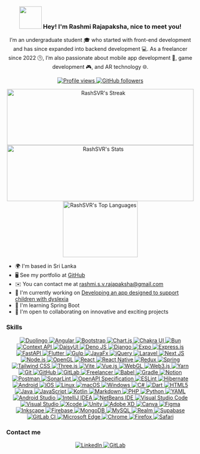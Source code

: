 <h3 align="center">
  <img src="https://user-images.githubusercontent.com/18350557/176309783-0785949b-9127-417c-8b55-ab5a4333674e.gif" width="60"/> 
  Hey! I'm Rashmi Rajapaksha, nice to meet you!
</h3>

<p align="center">
  I’m an undergraduate student 🎓 who started with front-end development and has since expanded into backend development 💻. As a freelancer since 2022 🕒, I’m also passionate about mobile app development 📱, game development 🎮, and AR technology 🌐.
</p>

<p align="center">
  <a href="https://www.github.com/RashSVR" target="_blank" rel="noreferrer">
    <img src="https://img.shields.io/github/followers/RashSVR?label=Profile%20views&style=for-the-badge&color=0891b2&labelColor=1c1917" alt="Profile views" />
  </a>
  <a href="https://www.github.com/RashSVR" target="_blank" rel="noreferrer">
    <img src="https://img.shields.io/github/followers/RashSVR?logo=github&style=for-the-badge&color=0891b2&labelColor=1c1917" alt="GitHub followers" />
  </a>
</p>

<p align="center">
  <a href="https://github.com/RashSVR" target="_blank">
    <img src="https://github-readme-streak-stats.herokuapp.com/?user=RashSVR&theme=slateorange&hide_border=true" alt="RashSVR's Streak" style="vertical-align: middle; background: transparent; width: 500px; height: 150px;"/>
  </a>
  <a href="https://github.com/RashSVR" target="_blank">
    <img src="https://github-readme-stats.vercel.app/api?username=RashSVR&theme=slateorange&show_icons=true&hide_border=true&count_private=true" alt="RashSVR's Stats" style="vertical-align: middle; background: transparent; width: 500px; height: 150px;"/>
  </a>
  <a href="https://github.com/RashSVR" target="_blank">
    <img src="https://github-readme-stats.vercel.app/api/top-langs/?username=RashSVR&theme=slateorange&show_icons=true&hide_border=true&layout=compact" alt="RashSVR's Top Languages" style="vertical-align: middle; background: transparent; width: 200px; height: 150px;"/>
  </a>
</p>




<ul>
  <li>🌍 I'm based in Sri Lanka</li>
  <li>🖥️ See my portfolio at <a href="http://github.com/RashSVR" target="_blank" rel="noreferrer">GitHub</a></li>
  <li>✉️ You can contact me at <a href="mailto:rashmi.s.v.rajapaksha@gmail.com">rashmi.s.v.rajapaksha@gmail.com</a></li>
  <li>🚀 I'm currently working on <a href="http://github.com/RashSVR" target="_blank" rel="noreferrer">Developing an app designed to support children with dyslexia</a></li>
  <li>🧠 I'm learning Spring Boot</li>
  <li>🤝 I'm open to collaborating on innovative and exciting projects</li>
</ul>


<h3>Skills</h3>

<p align="center">
<a href="https://img.shields.io/badge/Duolingo-%234DC730.svg?style=flat-square&logo=Duolingo&logoColor=white">
    <img src="https://img.shields.io/badge/Duolingo-%234DC730.svg?style=flat-square&logo=Duolingo&logoColor=white" alt="Duolingo">
</a>
<a href="https://img.shields.io/badge/angular-%23DD0031.svg?style=flat-square&logo=angular&logoColor=white">
    <img src="https://img.shields.io/badge/angular-%23DD0031.svg?style=flat-square&logo=angular&logoColor=white" alt="Angular">
</a>
<a href="https://img.shields.io/badge/bootstrap-%238511FA.svg?style=flat-square&logo=bootstrap&logoColor=white">
    <img src="https://img.shields.io/badge/bootstrap-%238511FA.svg?style=flat-square&logo=bootstrap&logoColor=white" alt="Bootstrap">
</a>
<a href="https://img.shields.io/badge/chart.js-F5788D.svg?style=flat-square&logo=chart.js&logoColor=white">
    <img src="https://img.shields.io/badge/chart.js-F5788D.svg?style=flat-square&logo=chart.js&logoColor=white" alt="Chart.js">
</a>
<a href="https://img.shields.io/badge/chakra-%234ED1C5.svg?style=flat-square&logo=chakraui&logoColor=white">
    <img src="https://img.shields.io/badge/chakra-%234ED1C5.svg?style=flat-square&logo=chakraui&logoColor=white" alt="Chakra UI">
</a>
<a href="https://img.shields.io/badge/Bun-%23000000.svg?style=flat-square&logo=bun&logoColor=white">
    <img src="https://img.shields.io/badge/Bun-%23000000.svg?style=flat-square&logo=bun&logoColor=white" alt="Bun">
</a>
<a href="https://img.shields.io/badge/Context--Api-000000?style=flat-square&logo=react">
    <img src="https://img.shields.io/badge/Context--Api-000000?style=flat-square&logo=react" alt="Context API">
</a>
<a href="https://img.shields.io/badge/daisyui-5A0EF8?style=flat-square&logo=daisyui&logoColor=white">
    <img src="https://img.shields.io/badge/daisyui-5A0EF8?style=flat-square&logo=daisyui&logoColor=white" alt="DaisyUI">
</a>
<a href="https://img.shields.io/badge/deno%20js-000000?style=flat-square&logo=deno&logoColor=white">
    <img src="https://img.shields.io/badge/deno%20js-000000?style=flat-square&logo=deno&logoColor=white" alt="Deno JS">
</a>
<a href="https://img.shields.io/badge/django-%23092E20.svg?style=flat-square&logo=django&logoColor=white">
    <img src="https://img.shields.io/badge/django-%23092E20.svg?style=flat-square&logo=django&logoColor=white" alt="Django">
</a>
<a href="https://img.shields.io/badge/expo-1C1E24?style=flat-square&logo=expo&logoColor=#D04A37">
    <img src="https://img.shields.io/badge/expo-1C1E24?style=flat-square&logo=expo&logoColor=#D04A37" alt="Expo">
</a>
<a href="https://img.shields.io/badge/express.js-%23404d59.svg?style=flat-square&logo=express&logoColor=%2361DAFB">
    <img src="https://img.shields.io/badge/express.js-%23404d59.svg?style=flat-square&logo=express&logoColor=%2361DAFB" alt="Express.js">
</a>
<a href="https://img.shields.io/badge/FastAPI-005571?style=flat-square&logo=fastapi">
    <img src="https://img.shields.io/badge/FastAPI-005571?style=flat-square&logo=fastapi" alt="FastAPI">
</a>
<a href="https://img.shields.io/badge/Flutter-%2302569B.svg?style=flat-square&logo=Flutter&logoColor=white">
    <img src="https://img.shields.io/badge/Flutter-%2302569B.svg?style=flat-square&logo=Flutter&logoColor=white" alt="Flutter">
</a>
<a href="https://img.shields.io/badge/GULP-%23CF4647.svg?style=flat-square&logo=gulp&logoColor=white">
    <img src="https://img.shields.io/badge/GULP-%23CF4647.svg?style=flat-square&logo=gulp&logoColor=white" alt="Gulp">
</a>
<a href="https://img.shields.io/badge/javafx-%23FF0000.svg?style=flat-square&logo=javafx&logoColor=white">
    <img src="https://img.shields.io/badge/javafx-%23FF0000.svg?style=flat-square&logo=javafx&logoColor=white" alt="JavaFx">
</a>
<a href="https://img.shields.io/badge/jquery-%230769AD.svg?style=flat-square&logo=jquery&logoColor=white">
    <img src="https://img.shields.io/badge/jquery-%230769AD.svg?style=flat-square&logo=jquery&logoColor=white" alt="jQuery">
</a>
<a href="https://img.shields.io/badge/laravel-%23FF2D20.svg?style=flat-square&logo=laravel&logoColor=white">
    <img src="https://img.shields.io/badge/laravel-%23FF2D20.svg?style=flat-square&logo=laravel&logoColor=white" alt="Laravel">
</a>
<a href="https://img.shields.io/badge/Next-black?style=flat-square&logo=next.js&logoColor=white">
    <img src="https://img.shields.io/badge/Next-black?style=flat-square&logo=next.js&logoColor=white" alt="Next JS">
</a>
<a href="https://img.shields.io/badge/node.js-6DA55F?style=flat-square&logo=node.js&logoColor=white">
    <img src="https://img.shields.io/badge/node.js-6DA55F?style=flat-square&logo=node.js&logoColor=white" alt="Node.js">
</a>
<a href="https://img.shields.io/badge/OpenGL-%23FFFFFF.svg?style=flat-square&logo=opengl">
    <img src="https://img.shields.io/badge/OpenGL-%23FFFFFF.svg?style=flat-square&logo=opengl" alt="OpenGL">
</a>
<a href="https://img.shields.io/badge/react-%2320232a.svg?style=flat-square&logo=react&logoColor=%2361DAFB">
    <img src="https://img.shields.io/badge/react-%2320232a.svg?style=flat-square&logo=react&logoColor=%2361DAFB" alt="React">
</a>
<a href="https://img.shields.io/badge/react_native-%2320232a.svg?style=flat-square&logo=react&logoColor=%2361DAFB">
    <img src="https://img.shields.io/badge/react_native-%2320232a.svg?style=flat-square&logo=react&logoColor=%2361DAFB" alt="React Native">
</a>
<a href="https://img.shields.io/badge/redux-%23593d88.svg?style=flat-square&logo=redux&logoColor=white">
    <img src="https://img.shields.io/badge/redux-%23593d88.svg?style=flat-square&logo=redux&logoColor=white" alt="Redux">
</a>
<a href="https://img.shields.io/badge/Spring-%236DB33F.svg?style=flat-square&logo=spring&logoColor=white">
    <img src="https://img.shields.io/badge/Spring-%236DB33F.svg?style=flat-square&logo=spring&logoColor=white" alt="Spring">
</a>
<a href="https://img.shields.io/badge/tailwindcss-%2338BDF8.svg?style=flat-square&logo=tailwind-css&logoColor=white">
    <img src="https://img.shields.io/badge/tailwindcss-%2338BDF8.svg?style=flat-square&logo=tailwind-css&logoColor=white" alt="Tailwind CSS">
</a>
<a href="https://img.shields.io/badge/three.js-%2345A29E.svg?style=flat-square&logo=three.js&logoColor=white">
    <img src="https://img.shields.io/badge/three.js-%2345A29E.svg?style=flat-square&logo=three.js&logoColor=white" alt="Three.js">
</a>
<a href="https://img.shields.io/badge/Vite-%234AABF4.svg?style=flat-square&logo=vite&logoColor=white">
    <img src="https://img.shields.io/badge/Vite-%234AABF4.svg?style=flat-square&logo=vite&logoColor=white" alt="Vite">
</a>
<a href="https://img.shields.io/badge/vue-%234FC08D.svg?style=flat-square&logo=vue.js&logoColor=white">
    <img src="https://img.shields.io/badge/vue-%234FC08D.svg?style=flat-square&logo=vue.js&logoColor=white" alt="Vue.js">
</a>
<a href="https://img.shields.io/badge/WebGL-%2338C6D7.svg?style=flat-square&logo=webgl&logoColor=white">
    <img src="https://img.shields.io/badge/WebGL-%2338C6D7.svg?style=flat-square&logo=webgl&logoColor=white" alt="WebGL">
</a>
<a href="https://img.shields.io/badge/Web3.js-%232D72E4.svg?style=flat-square&logo=web3.js&logoColor=white">
    <img src="https://img.shields.io/badge/Web3.js-%232D72E4.svg?style=flat-square&logo=web3.js&logoColor=white" alt="Web3.js">
</a>
<a href="https://img.shields.io/badge/yarn-%23000000.svg?style=flat-square&logo=yarn&logoColor=white">
    <img src="https://img.shields.io/badge/yarn-%23000000.svg?style=flat-square&logo=yarn&logoColor=white" alt="Yarn">
</a>
<a href="https://img.shields.io/badge/git-%23F05032.svg?style=flat-square&logo=git&logoColor=white">
    <img src="https://img.shields.io/badge/git-%23F05032.svg?style=flat-square&logo=git&logoColor=white" alt="Git">
</a>
<a href="https://img.shields.io/badge/github-%23121011.svg?style=flat-square&logo=github&logoColor=white">
    <img src="https://img.shields.io/badge/github-%23121011.svg?style=flat-square&logo=github&logoColor=white" alt="GitHub">
</a>
<a href="https://img.shields.io/badge/gitlab-%23181717.svg?style=flat-square&logo=gitlab&logoColor=white">
    <img src="https://img.shields.io/badge/gitlab-%23181717.svg?style=flat-square&logo=gitlab&logoColor=white" alt="GitLab">
</a>
<a href="https://img.shields.io/badge/Freelancer-%232B2D34.svg?style=flat-square&logo=freelancer&logoColor=white">
    <img src="https://img.shields.io/badge/Freelancer-%232B2D34.svg?style=flat-square&logo=freelancer&logoColor=white" alt="Freelancer">
</a>
<a href="https://img.shields.io/badge/babel-%FCC700.svg?style=flat-square&logo=babel&logoColor=white">
    <img src="https://img.shields.io/badge/babel-%FCC700.svg?style=flat-square&logo=babel&logoColor=white" alt="Babel">
</a>
<a href="https://img.shields.io/badge/gradle-%02303A.svg?style=flat-square&logo=gradle&logoColor=white">
    <img src="https://img.shields.io/badge/gradle-%02303A.svg?style=flat-square&logo=gradle&logoColor=white" alt="Gradle">
</a>
<a href="https://img.shields.io/badge/notion-%23000000.svg?style=flat-square&logo=notion&logoColor=white">
    <img src="https://img.shields.io/badge/notion-%23000000.svg?style=flat-square&logo=notion&logoColor=white" alt="Notion">
</a>
<a href="https://img.shields.io/badge/postman-%23FF6C37.svg?style=flat-square&logo=postman&logoColor=white">
    <img src="https://img.shields.io/badge/postman-%23FF6C37.svg?style=flat-square&logo=postman&logoColor=white" alt="Postman">
</a>
<a href="https://img.shields.io/badge/sonarlint-%230F4C81.svg?style=flat-square&logo=sonarlint&logoColor=white">
    <img src="https://img.shields.io/badge/sonarlint-%230F4C81.svg?style=flat-square&logo=sonarlint&logoColor=white" alt="SonarLint">
</a>
<a href="https://img.shields.io/badge/OpenAPI%20Specification-%232D8CFF.svg?style=flat-square&logo=openapi&logoColor=white">
    <img src="https://img.shields.io/badge/OpenAPI%20Specification-%232D8CFF.svg?style=flat-square&logo=openapi&logoColor=white" alt="OpenAPI Specification">
</a>
<a href="https://img.shields.io/badge/ESLint-%234B32C3.svg?style=flat-square&logo=eslint&logoColor=white">
    <img src="https://img.shields.io/badge/ESLint-%234B32C3.svg?style=flat-square&logo=eslint&logoColor=white" alt="ESLint">
</a>
<a href="https://img.shields.io/badge/hibernate-%234B9E32.svg?style=flat-square&logo=hibernate&logoColor=white">
    <img src="https://img.shields.io/badge/hibernate-%234B9E32.svg?style=flat-square&logo=hibernate&logoColor=white" alt="Hibernate">
</a>
<a href="https://img.shields.io/badge/Android-%234F6D44.svg?style=flat-square&logo=android&logoColor=white">
    <img src="https://img.shields.io/badge/Android-%234F6D44.svg?style=flat-square&logo=android&logoColor=white" alt="Android">
</a>
<a href="https://img.shields.io/badge/iOS-%23000000.svg?style=flat-square&logo=ios&logoColor=white">
    <img src="https://img.shields.io/badge/iOS-%23000000.svg?style=flat-square&logo=ios&logoColor=white" alt="iOS">
</a>
<a href="https://img.shields.io/badge/Linux-%023D24.svg?style=flat-square&logo=linux&logoColor=white">
    <img src="https://img.shields.io/badge/Linux-%023D24.svg?style=flat-square&logo=linux&logoColor=white" alt="Linux">
</a>
<a href="https://img.shields.io/badge/macOS-%23000000.svg?style=flat-square&logo=apple&logoColor=white">
    <img src="https://img.shields.io/badge/macOS-%23000000.svg?style=flat-square&logo=apple&logoColor=white" alt="macOS">
</a>
<a href="https://img.shields.io/badge/Windows-%230079D1.svg?style=flat-square&logo=windows&logoColor=white">
    <img src="https://img.shields.io/badge/Windows-%230079D1.svg?style=flat-square&logo=windows&logoColor=white" alt="Windows">
</a>
<a href="https://img.shields.io/badge/C%23-%23239120.svg?style=flat-square&logo=c-sharp&logoColor=white">
    <img src="https://img.shields.io/badge/C%23-%23239120.svg?style=flat-square&logo=c-sharp&logoColor=white" alt="C#">
</a>
<a href="https://img.shields.io/badge/dart-%230175C2.svg?style=flat-square&logo=dart&logoColor=white">
    <img src="https://img.shields.io/badge/dart-%230175C2.svg?style=flat-square&logo=dart&logoColor=white" alt="Dart">
</a>
<a href="https://img.shields.io/badge/html5-%23E34F26.svg?style=flat-square&logo=html5&logoColor=white">
    <img src="https://img.shields.io/badge/html5-%23E34F26.svg?style=flat-square&logo=html5&logoColor=white" alt="HTML5">
</a>
<a href="https://img.shields.io/badge/java-%23F7DF1E.svg?style=flat-square&logo=java&logoColor=white">
    <img src="https://img.shields.io/badge/java-%23F7DF1E.svg?style=flat-square&logo=java&logoColor=white" alt="Java">
</a>
<a href="https://img.shields.io/badge/javascript-%23323330.svg?style=flat-square&logo=javascript&logoColor=F7DF1E">
    <img src="https://img.shields.io/badge/javascript-%23323330.svg?style=flat-square&logo=javascript&logoColor=F7DF1E" alt="JavaScript">
</a>
<a href="https://img.shields.io/badge/Kotlin-%230095D5.svg?style=flat-square&logo=kotlin&logoColor=white">
    <img src="https://img.shields.io/badge/Kotlin-%230095D5.svg?style=flat-square&logo=kotlin&logoColor=white" alt="Kotlin">
</a>
<a href="https://img.shields.io/badge/Markdown-%23000000.svg?style=flat-square&logo=markdown&logoColor=white">
    <img src="https://img.shields.io/badge/Markdown-%23000000.svg?style=flat-square&logo=markdown&logoColor=white" alt="Markdown">
</a>
<a href="https://img.shields.io/badge/php-%23777BB4.svg?style=flat-square&logo=php&logoColor=white">
    <img src="https://img.shields.io/badge/php-%23777BB4.svg?style=flat-square&logo=php&logoColor=white" alt="PHP">
</a>
<a href="https://img.shields.io/badge/python-%23389939.svg?style=flat-square&logo=python&logoColor=white">
    <img src="https://img.shields.io/badge/python-%23389939.svg?style=flat-square&logo=python&logoColor=white" alt="Python">
</a>
<a href="https://img.shields.io/badge/yaml-%23000000.svg?style=flat-square&logo=yaml&logoColor=white">
    <img src="https://img.shields.io/badge/yaml-%23000000.svg?style=flat-square&logo=yaml&logoColor=white" alt="YAML">
</a>
<a href="https://img.shields.io/badge/Android%20Studio-%233DDC84.svg?style=flat-square&logo=android-studio&logoColor=white">
    <img src="https://img.shields.io/badge/Android%20Studio-%233DDC84.svg?style=flat-square&logo=android-studio&logoColor=white" alt="Android Studio">
</a>
<a href="https://img.shields.io/badge/IntelliJ%20IDEA-%23000000.svg?style=flat-square&logo=intellijidea&logoColor=white">
    <img src="https://img.shields.io/badge/IntelliJ%20IDEA-%23000000.svg?style=flat-square&logo=intellijidea&logoColor=white" alt="IntelliJ IDEA">
</a>
<a href="https://img.shields.io/badge/NetBeans%20IDE-%234a25a3.svg?style=flat-square&logo=netbeans&logoColor=white">
    <img src="https://img.shields.io/badge/NetBeans%20IDE-%234a25a3.svg?style=flat-square&logo=netbeans&logoColor=white" alt="NetBeans IDE">
</a>
<a href="https://img.shields.io/badge/Visual%20Studio%20Code-%23007ACC.svg?style=flat-square&logo=visual-studio-code&logoColor=white">
    <img src="https://img.shields.io/badge/Visual%20Studio%20Code-%23007ACC.svg?style=flat-square&logo=visual-studio-code&logoColor=white" alt="Visual Studio Code">
</a>
<a href="https://img.shields.io/badge/Visual%20Studio-%235C2D91.svg?style=flat-square&logo=visual-studio&logoColor=white">
    <img src="https://img.shields.io/badge/Visual%20Studio-%235C2D91.svg?style=flat-square&logo=visual-studio&logoColor=white" alt="Visual Studio">
</a>
<a href="https://img.shields.io/badge/Xcode-%23000000.svg?style=flat-square&logo=xcode&logoColor=white">
    <img src="https://img.shields.io/badge/Xcode-%23000000.svg?style=flat-square&logo=xcode&logoColor=white" alt="Xcode">
</a>
<a href="https://img.shields.io/badge/unity-%232C2C2C.svg?style=flat-square&logo=unity&logoColor=white">
    <img src="https://img.shields.io/badge/unity-%232C2C2C.svg?style=flat-square&logo=unity&logoColor=white" alt="Unity">
</a>
<a href="https://img.shields.io/badge/adobe%20xd-%230C0C0C.svg?style=flat-square&logo=adobe-xd&logoColor=white">
    <img src="https://img.shields.io/badge/adobe%20xd-%230C0C0C.svg?style=flat-square&logo=adobe-xd&logoColor=white" alt="Adobe XD">
</a>
<a href="https://img.shields.io/badge/Canva-%2300C4CC.svg?style=flat-square&logo=canva&logoColor=white">
    <img src="https://img.shields.io/badge/Canva-%2300C4CC.svg?style=flat-square&logo=canva&logoColor=white" alt="Canva">
</a>
<a href="https://img.shields.io/badge/Figma-%23324F8C.svg?style=flat-square&logo=figma&logoColor=white">
    <img src="https://img.shields.io/badge/Figma-%23324F8C.svg?style=flat-square&logo=figma&logoColor=white" alt="Figma">
</a>
<a href="https://img.shields.io/badge/inkscape-%23000000.svg?style=flat-square&logo=inkscape&logoColor=white">
    <img src="https://img.shields.io/badge/inkscape-%23000000.svg?style=flat-square&logo=inkscape&logoColor=white" alt="Inkscape">
</a>
<a href="https://img.shields.io/badge/firebase-%23FFCA28.svg?style=flat-square&logo=firebase&logoColor=white">
    <img src="https://img.shields.io/badge/firebase-%23FFCA28.svg?style=flat-square&logo=firebase&logoColor=white" alt="Firebase">
</a>
<a href="https://img.shields.io/badge/mongodb-%2347A248.svg?style=flat-square&logo=mongodb&logoColor=white">
    <img src="https://img.shields.io/badge/mongodb-%2347A248.svg?style=flat-square&logo=mongodb&logoColor=white" alt="MongoDB">
</a>
<a href="https://img.shields.io/badge/MySQL-%234479A1.svg?style=flat-square&logo=mysql&logoColor=white">
    <img src="https://img.shields.io/badge/MySQL-%234479A1.svg?style=flat-square&logo=mysql&logoColor=white" alt="MySQL">
</a>
<a href="https://img.shields.io/badge/realm-%23F9A01B.svg?style=flat-square&logo=realm&logoColor=white">
    <img src="https://img.shields.io/badge/realm-%23F9A01B.svg?style=flat-square&logo=realm&logoColor=white" alt="Realm">
</a>
<a href="https://img.shields.io/badge/supabase-%2348A5F1.svg?style=flat-square&logo=supabase&logoColor=white">
    <img src="https://img.shields.io/badge/supabase-%2348A5F1.svg?style=flat-square&logo=supabase&logoColor=white" alt="Supabase">
</a>
<a href="https://img.shields.io/badge/GitLab%20CI-%23FCA121.svg?style=flat-square&logo=gitlab-ci&logoColor=white">
    <img src="https://img.shields.io/badge/GitLab%20CI-%23FCA121.svg?style=flat-square&logo=gitlab-ci&logoColor=white" alt="GitLab CI">
</a>
<a href="https://img.shields.io/badge/edge-%23000000.svg?style=flat-square&logo=microsft-edge&logoColor=white">
    <img src="https://img.shields.io/badge/edge-%23000000.svg?style=flat-square&logo=microsft-edge&logoColor=white" alt="Microsoft Edge">
</a>
<a href="https://img.shields.io/badge/chrome-%234285F4.svg?style=flat-square&logo=google-chrome&logoColor=white">
    <img src="https://img.shields.io/badge/chrome-%234285F4.svg?style=flat-square&logo=google-chrome&logoColor=white" alt="Chrome">
</a>
<a href="https://img.shields.io/badge/firefox-%23529AC1.svg?style=flat-square&logo=mozilla&logoColor=white">
    <img src="https://img.shields.io/badge/firefox-%23529AC1.svg?style=flat-square&logo=mozilla&logoColor=white" alt="Firefox">
</a>
<a href="https://img.shields.io/badge/safari-%23C0C0C0.svg?style=flat-square&logo=safari&logoColor=white">
    <img src="https://img.shields.io/badge/safari-%23C0C0C0.svg?style=flat-square&logo=safari&logoColor=white" alt="Safari">
</a>


</p>


<h3 align="left">Contact me</h3>

<p align="center">
<a href="https://linkedin.com/in/rashmi-rajapaksha-rashsvr" target="_blank" rel="noreferrer">
  <img src="https://img.shields.io/badge/LinkedIn-Rashmi%20Rajapaksha-%230A66C2.svg?style=flat-square&logo=linkedin&logoColor=white" alt="LinkedIn" />
</a>
<a href="https://gitlab.com/rashmi-rajapaksha" target="_blank" rel="noreferrer">
  <img src="https://img.shields.io/badge/GitLab-Rashmi%20Rajapaksha-%23181717.svg?style=flat-square&logo=gitlab&logoColor=white" alt="GitLab" />
</a>

</p>
